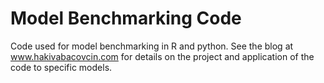 # Model Benchmarking Code
Code used for model benchmarking in R and python. See the blog at www.hakivabacovcin.com for details on the project and application of the code to specific models.
